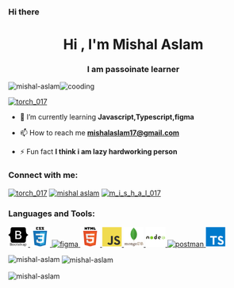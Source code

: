 ### Hi there 

<!--
**mishal-aslam/mishal-aslam** is a ✨ _special_ ✨ repository because its `README.md` (this file) appears on your GitHub profile.

Here are some ideas to get you started:

- 🔭 I’m currently working on ...
- 🌱 I’m currently learning ...
- 👯 I’m looking to collaborate on ...
- 🤔 I’m looking for help with ...
- 💬 Ask me about ...
- 📫 How to reach me: ...
- 😄 Pronouns: ...
- ⚡ Fun fact: ...
-->
<h1 align="center">Hi , I'm Mishal Aslam</h1>
<h3 align="center">I am passoinate learner</h3>

<img align="right" alt="cooding" width="400" src="https://images.squarespace-cdn.com/content/v1/535e680de4b0eea56c05a375/1418382653098-R129I5GTW1WXSQYCCATJ/linn.fritz.gif">

<p align="left"> <img src="https://komarev.com/ghpvc/?username=mishal-aslam&label=Profile%20views&color=0e75b6&style=flat" alt="mishal-aslam" /> </p>

<p align="left"> <a href="https://twitter.com/torch_017" target="blank"><img src="https://img.shields.io/twitter/follow/torch_017?logo=twitter&style=for-the-badge" alt="torch_017" /></a> </p>

- 🌱 I’m currently learning **Javascript,Typescript,figma**

- 📫 How to reach me **mishalaslam17@gmail.com**

- ⚡ Fun fact **I think i am lazy hardworking person**

<h3 align="left">Connect with me:</h3>
<p align="left">
<a href="https://twitter.com/torch_017" target="blank"><img align="center" src="https://raw.githubusercontent.com/rahuldkjain/github-profile-readme-generator/master/src/images/icons/Social/twitter.svg" alt="torch_017" height="30" width="40" /></a>
<a href="https://fb.com/mishal aslam" target="blank"><img align="center" src="https://raw.githubusercontent.com/rahuldkjain/github-profile-readme-generator/master/src/images/icons/Social/facebook.svg" alt="mishal aslam" height="30" width="40" /></a>
<a href="https://instagram.com/m_i_s_h_a_l_017" target="blank"><img align="center" src="https://raw.githubusercontent.com/rahuldkjain/github-profile-readme-generator/master/src/images/icons/Social/instagram.svg" alt="m_i_s_h_a_l_017" height="30" width="40" /></a>
</p>

<h3 align="left">Languages and Tools:</h3>
<p align="left"> <a href="https://getbootstrap.com" target="_blank" rel="noreferrer"> <img src="https://raw.githubusercontent.com/devicons/devicon/master/icons/bootstrap/bootstrap-plain-wordmark.svg" alt="bootstrap" width="40" height="40"/> </a> <a href="https://www.w3schools.com/css/" target="_blank" rel="noreferrer"> <img src="https://raw.githubusercontent.com/devicons/devicon/master/icons/css3/css3-original-wordmark.svg" alt="css3" width="40" height="40"/> </a> <a href="https://www.figma.com/" target="_blank" rel="noreferrer"> <img src="https://www.vectorlogo.zone/logos/figma/figma-icon.svg" alt="figma" width="40" height="40"/> </a> <a href="https://www.w3.org/html/" target="_blank" rel="noreferrer"> <img src="https://raw.githubusercontent.com/devicons/devicon/master/icons/html5/html5-original-wordmark.svg" alt="html5" width="40" height="40"/> </a> <a href="https://developer.mozilla.org/en-US/docs/Web/JavaScript" target="_blank" rel="noreferrer"> <img src="https://raw.githubusercontent.com/devicons/devicon/master/icons/javascript/javascript-original.svg" alt="javascript" width="40" height="40"/> </a> <a href="https://www.mongodb.com/" target="_blank" rel="noreferrer"> <img src="https://raw.githubusercontent.com/devicons/devicon/master/icons/mongodb/mongodb-original-wordmark.svg" alt="mongodb" width="40" height="40"/> </a> <a href="https://nodejs.org" target="_blank" rel="noreferrer"> <img src="https://raw.githubusercontent.com/devicons/devicon/master/icons/nodejs/nodejs-original-wordmark.svg" alt="nodejs" width="40" height="40"/> </a> <a href="https://postman.com" target="_blank" rel="noreferrer"> <img src="https://www.vectorlogo.zone/logos/getpostman/getpostman-icon.svg" alt="postman" width="40" height="40"/> </a> <a href="https://www.typescriptlang.org/" target="_blank" rel="noreferrer"> <img src="https://raw.githubusercontent.com/devicons/devicon/master/icons/typescript/typescript-original.svg" alt="typescript" width="40" height="40"/> </a> </p>

<p><img align="left" src="https://github-readme-stats.vercel.app/api/top-langs?username=mishal-aslam&show_icons=true&locale=en&layout=compact" alt="mishal-aslam" /></p>

<p>&nbsp;<img align="center" src="https://github-readme-stats.vercel.app/api?username=mishal-aslam&show_icons=true&locale=en" alt="mishal-aslam" /></p>

<p><img align="center" src="https://github-readme-streak-stats.herokuapp.com/?user=mishal-aslam&" alt="mishal-aslam" /></p>
